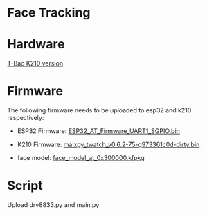 # Face Tracking

# Hardware

[T-Bao K210 version](https://www.aliexpress.com/item/1005001511367578.html)

# Firmware

The following firmware needs to be uploaded to esp32 and k210 respectively:

- ESP32 Firmware: [ESP32_AT_Firmware_UART1_SGPIO.bin](../../firmware/ESP32_AT_Firmware_UART1_SGPIO.bin)

- K210 Firmware: [maixpy_twatch_v0.6.2-75-g973361c0d-dirty.bin](../..//firmware/maixpy_twatch_v0.6.2-75-g973361c0d-dirty.bin)

- face model: [face_model_at_0x300000.kfpkg](./face_model_at_0x300000.kfpkg)

# Script

Upload drv8833.py and main.py
